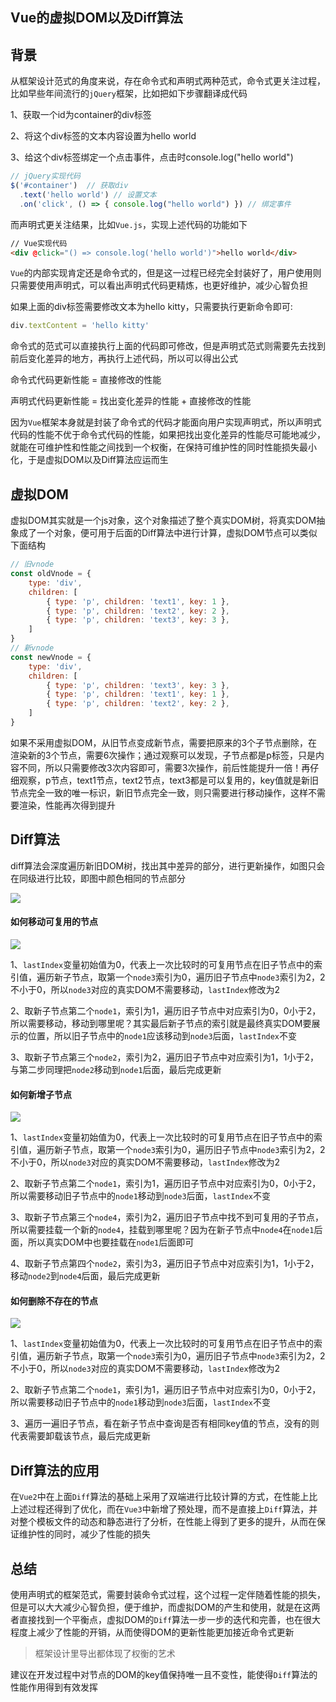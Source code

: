## Vue的虚拟DOM以及Diff算法

## 背景

从框架设计范式的角度来说，存在命令式和声明式两种范式，命令式更关注过程，比如早些年间流行的`jQuery`框架，比如把如下步骤翻译成代码

1、获取一个id为container的div标签

2、将这个div标签的文本内容设置为hello world

3、给这个div标签绑定一个点击事件，点击时console.log("hello world")

```js
// jQuery实现代码
$('#container')  // 获取div
  .text('hello world') // 设置文本
  .on('click', () => { console.log("hello world") }) // 绑定事件
```

而声明式更关注结果，比如`Vue.js`，实现上述代码的功能如下

```html
// Vue实现代码
<div @click="() => console.log('hello world')">hello world</div>
```

`Vue`的内部实现肯定还是命令式的，但是这一过程已经完全封装好了，用户使用则只需要使用声明式，可以看出声明式代码更精炼，也更好维护，减少心智负担

如果上面的div标签需要修改文本为hello kitty，只需要执行更新命令即可:

```js
div.textContent = 'hello kitty'
```

命令式的范式可以直接执行上面的代码即可修改，但是声明式范式则需要先去找到前后变化差异的地方，再执行上述代码，所以可以得出公式

命令式代码更新性能 = 直接修改的性能

声明式代码更新性能 = 找出变化差异的性能 + 直接修改的性能

因为`Vue`框架本身就是封装了命令式的代码才能面向用户实现声明式，所以声明式代码的性能不优于命令式代码的性能，如果把找出变化差异的性能尽可能地减少，就能在可维护性和性能之间找到一个权衡，在保持可维护性的同时性能损失最小化，于是虚拟DOM以及Diff算法应运而生

## 虚拟DOM

虚拟DOM其实就是一个js对象，这个对象描述了整个真实DOM树，将真实DOM抽象成了一个对象，便可用于后面的Diff算法中进行计算，虚拟DOM节点可以类似下面结构

```js
// 旧vnode
const oldVnode = {
    type: 'div',
    children: [
        { type: 'p', children: 'text1', key: 1 },
        { type: 'p', children: 'text2', key: 2 },
        { type: 'p', children: 'text3', key: 3 },
    ]
}
// 新vnode
const newVnode = {
    type: 'div',
    children: [
        { type: 'p', children: 'text3', key: 3 },
        { type: 'p', children: 'text1', key: 1 },
        { type: 'p', children: 'text2', key: 2 },
    ]
}
```

如果不采用虚拟DOM，从旧节点变成新节点，需要把原来的3个子节点删除，在渲染新的3个节点，需要6次操作；通过观察可以发现，子节点都是p标签，只是内容不同，所以只需要修改3次内容即可，需要3次操作，前后性能提升一倍！再仔细观察，p节点，text1节点，text2节点，text3都是可以复用的，key值就是新旧节点完全一致的唯一标识，新旧节点完全一致，则只需要进行移动操作，这样不需要渲染，性能再次得到提升

## Diff算法

diff算法会深度遍历新旧DOM树，找出其中差异的部分，进行更新操作，如图只会在同级进行比较，即图中颜色相同的节点部分

![](../../public/VirtualDOM&Diff/1.png)

#### 如何移动可复用的节点

![](../../public/VirtualDOM&Diff/move.png)

1、`lastIndex`变量初始值为0，代表上一次比较时的可复用节点在旧子节点中的索引值，遍历新子节点，取第一个`node3`索引为0，遍历旧子节点中`node3`索引为2，2不小于0，所以`node3`对应的真实DOM不需要移动，`lastIndex`修改为2

2、取新子节点第二个`node1`，索引为1，遍历旧子节点中对应索引为0，0小于2，所以需要移动，移动到哪里呢？其实最后新子节点的索引就是最终真实DOM要展示的位置，所以旧子节点中的`node1`应该移动到`node3`后面，`lastIndex`不变

3、取新子节点第三个`node2`，索引为2，遍历旧子节点中对应索引为1，1小于2，与第二步同理把`node2`移动到`node1`后面，最后完成更新

#### 如何新增子节点

![](../../public/VirtualDOM&Diff/add.png)

1、`lastIndex`变量初始值为0，代表上一次比较时的可复用节点在旧子节点中的索引值，遍历新子节点，取第一个`node3`索引为0，遍历旧子节点中`node3`索引为2，2不小于0，所以`node3`对应的真实DOM不需要移动，`lastIndex`修改为2

2、取新子节点第二个`node1`，索引为1，遍历旧子节点中对应索引为0，0小于2，所以需要移动旧子节点中的`node1`移动到`node3`后面，`lastIndex`不变

3、取新子节点第三个`node4`，索引为2，遍历旧子节点中找不到可复用的子节点，所以需要挂载一个新的`node4`，挂载到哪里呢？因为在新子节点中`node4`在`node1`后面，所以真实DOM中也要挂载在`node1`后面即可

4、取新子节点第四个`node2`，索引为3，遍历旧子节点中对应索引为1，1小于2，移动`node2`到`node4`后面，最后完成更新

#### 如何删除不存在的节点

![](../../public/VirtualDOM&Diff/delete.png)

1、`lastIndex`变量初始值为0，代表上一次比较时的可复用节点在旧子节点中的索引值，遍历新子节点，取第一个`node3`索引为0，遍历旧子节点中`node3`索引为2，2不小于0，所以`node3`对应的真实DOM不需要移动，`lastIndex`修改为2

2、取新子节点第二个`node1`，索引为1，遍历旧子节点中对应索引为0，0小于2，所以需要移动旧子节点中的`node1`移动到`node3`后面，`lastIndex`不变

3、遍历一遍旧子节点，看在新子节点中查询是否有相同key值的节点，没有的则代表需要卸载该节点，最后完成更新

## Diff算法的应用

在`Vue2`中在上面`Diff`算法的基础上采用了双端进行比较计算的方式，在性能上比上述过程还得到了优化，而在`Vue3`中新增了预处理，而不是直接上`Diff`算法，并对整个模板文件的动态和静态进行了分析，在性能上得到了更多的提升，从而在保证维护性的同时，减少了性能的损失

## 总结

使用声明式的框架范式，需要封装命令式过程，这个过程一定伴随着性能的损失，但是可以大大减少心智负担，便于维护，而虚拟DOM的产生和使用，就是在这两者直接找到一个平衡点，虚拟DOM的`Diff`算法一步一步的迭代和完善，也在很大程度上减少了性能的开销，从而使得DOM的更新性能更加接近命令式更新

> 框架设计里导出都体现了权衡的艺术

建议在开发过程中对节点的DOM的key值保持唯一且不变性，能使得`Diff`算法的性能作用得到有效发挥